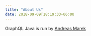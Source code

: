 ```yaml
---
title: "About Us"
date: 2018-09-09T18:19:33+06:00
---
```


GraphQL Java is run by [Andreas Marek](https://github.com/andimarek)